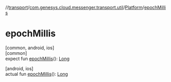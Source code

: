//[transport](../../../index.md)/[com.genesys.cloud.messenger.transport.util](../index.md)/[Platform](index.md)/[epochMillis](epoch-millis.md)

# epochMillis

[common, android, ios]\
[common]\
expect fun [epochMillis](epoch-millis.md)(): [Long](https://kotlinlang.org/api/latest/jvm/stdlib/kotlin/-long/index.html)

[android, ios]\
actual fun [epochMillis](epoch-millis.md)(): [Long](https://kotlinlang.org/api/latest/jvm/stdlib/kotlin/-long/index.html)
